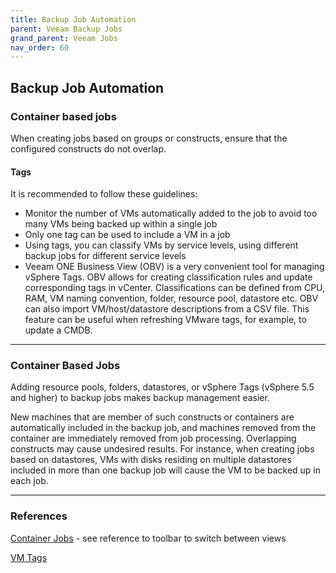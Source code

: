 ```yaml
---
title: Backup Job Automation
parent: Veeam Backup Jobs
grand_parent: Veeam Jobs
nav_order: 60
---
```

## Backup Job Automation

### Container based jobs

When creating jobs based on groups or constructs, ensure that the configured constructs do not overlap.

#### Tags
It is recommended to follow these guidelines:

-   Monitor the number of VMs automatically added to the job to avoid too many VMs being backed up within a single job
-   Only one tag can be used to include a VM in a job
-   Using tags, you can classify VMs by service levels, using different backup jobs for different service levels
-   Veeam ONE Business View (OBV) is a very convenient tool for managing vSphere Tags. OBV allows for creating classification rules and update corresponding
tags in vCenter. Classifications can be defined from CPU, RAM, VM naming convention, folder, resource pool, datastore etc. OBV can also import VM/host/datastore descriptions from a CSV file. This feature can be useful when refreshing VMware tags, for example, to update a CMDB.

<hr>

###  Container Based Jobs

Adding resource pools, folders, datastores, or vSphere Tags (vSphere 5.5 and higher) to backup jobs makes backup management easier. 

New machines that are member of such constructs or containers are automatically included in the backup job, and machines removed from the container are immediately removed from job processing.
Overlapping constructs may cause undesired results. For instance, when creating jobs based on datastores, VMs with disks residing on multiple datastores included in more than one backup job will cause the VM to be backed up in each job.

<hr>

### References

[Container Jobs](https://helpcenter.veeam.com/docs/backup/vsphere/backup_job_vms_vm.html?ver=100) - see reference to toolbar to switch between views

[VM Tags](https://helpcenter.veeam.com/docs/backup/vsphere/vm_tags.html?ver=100)
